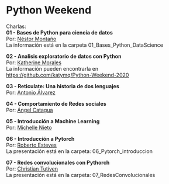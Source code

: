 # Python Weekend

Charlas:  
**01 - Bases de Python para ciencia de datos**  
Por: [Néstor Montaño](https://www.linkedin.com/in/nestor-monta%C3%B1o/)  
La información está en la carpeta 01_Bases_Python_DataScience 
  
  
**02 - Analisis exploratorio de datos con Python**  
Por: [Katherine Morales](https://www.linkedin.com/in/katherine-morales-7194a3108/)  
La información pueden encontrarla en  
https://github.com/katymq/Python-Weekend-2020

  
**03 - Reticulate: Una historia de dos lenguajes**  
Por: [Antonio Álvarez](https://www.linkedin.com/in/aaalvarez94/)  
   
   
**04 - Comportamiento de Redes sociales**  
Por: [Ángel Catagua](https://www.linkedin.com/in/angel-catagua-259b2a78/)    
   
   
**05 - Introducción a Machine Learning**  
Por: [Michelle Nieto](https://www.linkedin.com/in/michelle-nieto-b3a371114/)         
  
  
**06 - Introducción a Pytorch**  
Por: [Roberto Esteves](https://www.linkedin.com/in/restevesd/)  
La presentación está en la carpeta: 06_Pytorch_introduccion
   
   
**07 - Redes convolucionales con Pythorch**  
Por: [Christian Tutiven](https://www.linkedin.com/in/christian-tutiven)  
La presentación está en la carpeta: 07_RedesConvolucionales
  
